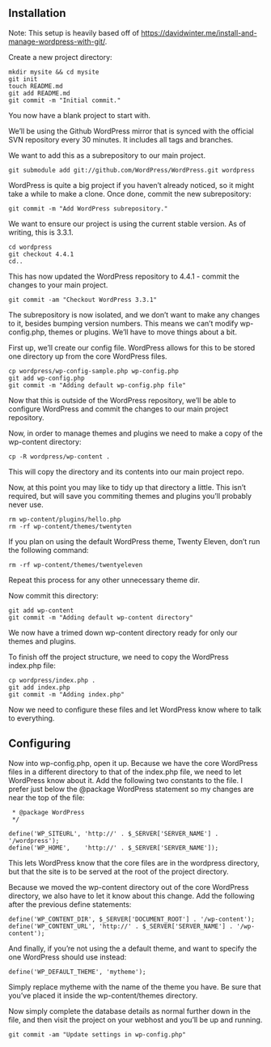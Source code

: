 ## Installation

Note: This setup is heavily based off of https://davidwinter.me/install-and-manage-wordpress-with-git/. 

Create a new project directory:
```
mkdir mysite && cd mysite
git init
touch README.md
git add README.md
git commit -m "Initial commit."
```

You now have a blank project to start with.

We’ll be using the Github WordPress mirror that is synced with the official SVN repository every 30 minutes. It includes all tags and branches.

We want to add this as a subrepository to our main project.

```
git submodule add git://github.com/WordPress/WordPress.git wordpress
```

WordPress is quite a big project if you haven’t already noticed, so it might take a while to make a clone. Once done, commit the new subrepository:

```
git commit -m "Add WordPress subrepository."
```

We want to ensure our project is using the current stable version. As of writing, this is 3.3.1.

```
cd wordpress
git checkout 4.4.1
cd..
```

This has now updated the WordPress repository to 4.4.1 - commit the changes to your main project.

```
git commit -am "Checkout WordPress 3.3.1"
```

The subrepository is now isolated, and we don’t want to make any changes to it, besides bumping version numbers. This means we can’t modify wp-config.php, themes or plugins. We’ll have to move things about a bit.

First up, we’ll create our config file. WordPress allows for this to be stored one directory up from the core WordPress files.

```
cp wordpress/wp-config-sample.php wp-config.php
git add wp-config.php
git commit -m "Adding default wp-config.php file"
```

Now that this is outside of the WordPress repository, we’ll be able to configure WordPress and commit the changes to our main project repository.

Now, in order to manage themes and plugins we need to make a copy of the wp-content directory:

```
cp -R wordpress/wp-content .
```

This will copy the directory and its contents into our main project repo.

Now, at this point you may like to tidy up that directory a little. This isn’t required, but will save you commiting themes and plugins you’ll probably never use.

```
rm wp-content/plugins/hello.php
rm -rf wp-content/themes/twentyten
```

If you plan on using the default WordPress theme, Twenty Eleven, don’t run the following command:

```
rm -rf wp-content/themes/twentyeleven
```

Repeat this process for any other unnecessary theme dir.

Now commit this directory:

```
git add wp-content
git commit -m "Adding default wp-content directory"
```

We now have a trimed down wp-content directory ready for only our themes and plugins.

To finish off the project structure, we need to copy the WordPress index.php file:

```
cp wordpress/index.php .
git add index.php
git commit -m "Adding index.php"
```

Now we need to configure these files and let WordPress know where to talk to everything.

## Configuring

Now into wp-config.php, open it up. Because we have the core WordPress files in a different directory to that of the index.php file, we need to let WordPress know about it. Add the following two constants to the file. I prefer just below the @package WordPress statement so my changes are near the top of the file:

```
 * @package WordPress
 */

define('WP_SITEURL', 'http://' . $_SERVER['SERVER_NAME'] . '/wordpress');
define('WP_HOME',    'http://' . $_SERVER['SERVER_NAME']);
```

This lets WordPress know that the core files are in the wordpress directory, but that the site is to be served at the root of the project directory.

Because we moved the wp-content directory out of the core WordPress directory, we also have to let it know about this change. Add the following after the previous define statements:

```
define('WP_CONTENT_DIR', $_SERVER['DOCUMENT_ROOT'] . '/wp-content');
define('WP_CONTENT_URL', 'http://' . $_SERVER['SERVER_NAME'] . '/wp-content');
```

And finally, if you’re not using the a default theme, and want to specify the one WordPress should use instead:

```
define('WP_DEFAULT_THEME', 'mytheme');
```

Simply replace mytheme with the name of the theme you have. Be sure that you’ve placed it inside the wp-content/themes directory.

Now simply complete the database details as normal further down in the file, and then visit the project on your webhost and you’ll be up and running.

```
git commit -am "Update settings in wp-config.php"
```

